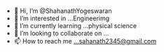 - 👋 Hi, I’m @ShahanathYogeswaran
- 👀 I’m interested in ...Engineerimg
- 🌱 I’m currently learning ...physical science
- 💞️ I’m looking to collaborate on ...
- 📫 How to reach me ...sahanath2345@gmail.com

<!---
ShahanathYogeswaran/ShahanathYogeswaran is a ✨ special ✨ repository because its `README.md` (this file) appears on your GitHub profile.
You can click the Preview link to take a look at your changes.
--->
